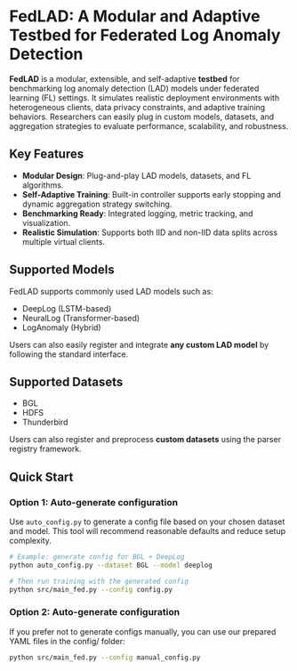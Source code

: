 # FedLAD: A Modular and Adaptive Testbed for Federated Log Anomaly Detection

**FedLAD** is a modular, extensible, and self-adaptive **testbed** for benchmarking log anomaly detection (LAD) models under federated learning (FL) settings. It simulates realistic deployment environments with heterogeneous clients, data privacy constraints, and adaptive training behaviors. Researchers can easily plug in custom models, datasets, and aggregation strategies to evaluate performance, scalability, and robustness.

## Key Features

- **Modular Design**: Plug-and-play LAD models, datasets, and FL algorithms.
- **Self-Adaptive Training**: Built-in controller supports early stopping and dynamic aggregation strategy switching.
- **Benchmarking Ready**: Integrated logging, metric tracking, and visualization.
- **Realistic Simulation**: Supports both IID and non-IID data splits across multiple virtual clients.

## Supported Models

FedLAD supports commonly used LAD models such as:
- DeepLog (LSTM-based)
- NeuralLog (Transformer-based)
- LogAnomaly (Hybrid)

Users can also easily register and integrate **any custom LAD model** by following the standard interface.

## Supported Datasets

- BGL
- HDFS
- Thunderbird

Users can also register and preprocess **custom datasets** using the parser registry framework.

## Quick Start

### Option 1: Auto-generate configuration

Use `auto_config.py` to generate a config file based on your chosen dataset and model. This tool will recommend reasonable defaults and reduce setup complexity.

```bash
# Example: generate config for BGL + DeepLog
python auto_config.py --dataset BGL --model deeplog

# Then run training with the generated config
python src/main_fed.py --config config.py
```

### Option 2: Auto-generate configuration

If you prefer not to generate configs manually, you can use our prepared YAML files in the config/ folder:

```bash
python src/main_fed.py --config manual_config.py
